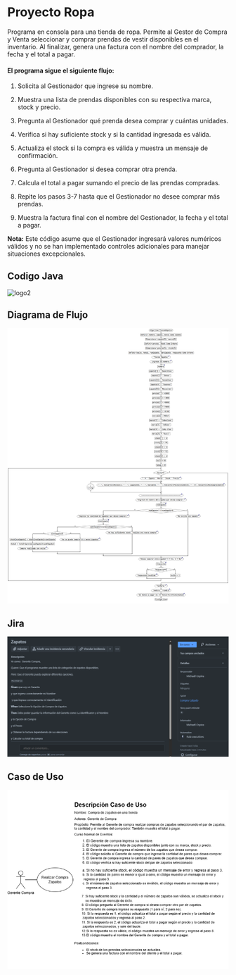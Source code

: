 <h1>Proyecto Ropa</h1>

Programa en consola para una tienda de ropa. Permite al Gestor de Compra y Venta seleccionar y comprar prendas de vestir disponibles en el inventario. Al finalizar, genera una factura con el nombre del comprador, la fecha y el total a pagar.

<h4>El programa sigue el siguiente flujo:</h4>

1. Solicita al Gestionador que ingrese su nombre.

2. Muestra una lista de prendas disponibles con su respectiva marca, stock y precio.

3. Pregunta al Gestionador qué prenda desea comprar y cuántas unidades.

4. Verifica si hay suficiente stock y si la cantidad ingresada es válida.

5. Actualiza el stock si la compra es válida y muestra un mensaje de confirmación.

6. Pregunta al Gestionador si desea comprar otra prenda.

7. Calcula el total a pagar sumando el precio de las prendas compradas.

8. Repite los pasos 3-7 hasta que el Gestionador no desee comprar más prendas.

9. Muestra la factura final con el nombre del Gestionador, la fecha y el total a pagar.

**Nota:** Este código asume que el Gestionador ingresará valores numéricos válidos y no se han implementado controles adicionales para manejar situaciones excepcionales.
<h2>Codigo Java</h2>

![logo2](https://github.com/maicol200340/Zapatos/assets/62326011/4c341894-72df-496c-b9d2-28da401a817a)



<h2>Diagrama de Flujo</h2>

![Imagen del Proyecto](Images/DiagramaFlujo.png)

<h2>Jira</h2>

![Imagen del Proyecto](Images/Jira.png)

<h2>Caso de Uso</h2>

![Imagen del Proyecto](Images/CasoUso.png)

